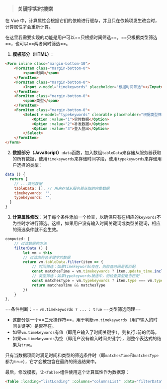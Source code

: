> ### 关键字实时搜索

在 Vue 中，计算属性会根据它们的依赖进行缓存，并且只在依赖项发生改变时，计算属性才会重新计算。

在这里我需要实现的功能是用户可以==只根据时间筛选==，==只根据类型筛选==，也可以==两者同时筛选==。

1. **模板部分（HTML）**:

```html
<Form inline class="margin-bottom-10">
    <FormItem class="margin-bottom-0">
        <span>时间</span>
    </FormItem>
    <FormItem class="margin-bottom-0">
        <Input v-model="timekeywords" placeholder="根据时间筛选"></Input>
    </FormItem>
    <FormItem class="margin-bottom-0">
        <span>类型</span>
    </FormItem>
    <FormItem class="margin-bottom-0">
        <Select v-model="typekeywords" clearable placeholder="根据类型筛选" style="width:200px">
            <Option :value="1">实时数据</Option>
            <Option :value="2">补发数据</Option>
            <Option :value="3">登入登出</Option>
        </Select>
    </FormItem>
</Form>
```

2. **数据部分（JavaScript）**:`data`函数，加入数组`tableData`来存储从服务器获取的所有数据，使用`timekeywords`来存储时间字段，使用`typekeywords`来存储用户选择的类型：

```js
data () {
  return {
    // ...其他数据
    tableData: [], // 用来存储从服务器获取的完整数据
    timekeywords: '',
    typekeywords: '',
  }
}
```

3. **计算属性修改**：对于每个条件添加一个检查，以确保只有在相应的`keywords`不为空时才进行筛选。这样，如果用户没有输入时间关键词或类型关键词，相应的筛选条件就不会生效。

```js
computed: {
    // 过滤数据的方法
    filterData () {
        let vm = this
        // 过滤出符合关键字的数据
        return vm.tableData.filter(item => {
            // 时间筛选：如果timekeywords存在，则检查时间是否匹配
            const matchesTime = vm.timekeywords ? item.update_time.includes(vm.timekeywords) : true
            // 类型筛选：如果typekeywords被选中，则检查类型是否匹配
            const matchesType = vm.typekeywords ? item.type === vm.typekeywords : true
            return matchesTime && matchesType
        })
    }
},
```

==条件判断：== `vm.timekeywords ? ... : true` ==类型筛选同理==

- 这部分是一个==三元操作符==，用于判断`vm.timekeywords`（用户输入的时间关键字）是否存在。
- 如果`vm.timekeywords`有值（即用户输入了时间关键字），则执行`:`前的代码。
- 如果`vm.timekeywords`为空（即用户没有输入时间关键字），则整个表达式的结果为`true`。

只有当数据项同时满足时间和类型的筛选条件时（即`matchesTime`和`matchesType`都为`true`），它才会被包含在最终的筛选结果中。

最后，修改模板，让`<Table>`组件使用这个计算属性作为数据源：

```html
<Table :loading="listLoading" :columns="columnsList" :data="filterData" disabled-hover></Table>
```
